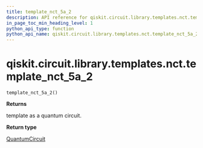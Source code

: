 ```yaml
---
title: template_nct_5a_2
description: API reference for qiskit.circuit.library.templates.nct.template_nct_5a_2
in_page_toc_min_heading_level: 1
python_api_type: function
python_api_name: qiskit.circuit.library.templates.nct.template_nct_5a_2
---
```


<span id="qiskit-circuit-library-templates-nct-template-nct-5a-2" />

# qiskit.circuit.library.templates.nct.template\_nct\_5a\_2

<span id="qiskit.circuit.library.templates.nct.template_nct_5a_2" />

`template_nct_5a_2()`

**Returns**

template as a quantum circuit.

**Return type**

[QuantumCircuit](qiskit.circuit.QuantumCircuit "qiskit.circuit.QuantumCircuit")

